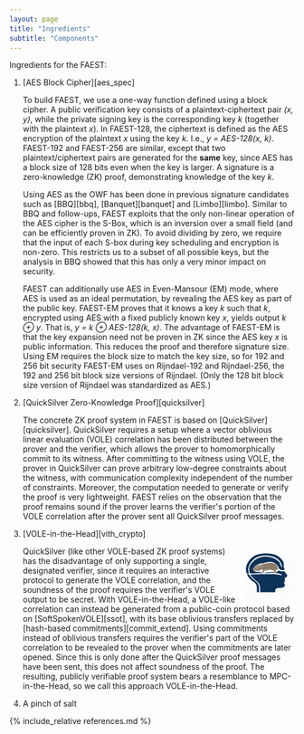 ```yaml
---
layout: page
title: "Ingredients"
subtitle: "Components"
---
```


Ingredients for the FAEST:

1. [AES Block Cipher][aes_spec]

	To build FAEST, we use a one-way function defined using a block cipher.
	A public verification key consists of a plaintext-ciphertext pair *(x, y)*, while the private signing key is the corresponding key *k* (together with the plaintext *x*).
	In FAEST-128, the ciphertext is defined as the AES encryption of the plaintext *x* using the key *k*.
	I.e., *y = AES-128(x, k)*.
	FAEST-192 and FAEST-256 are similar, except that two plaintext/ciphertext pairs are generated for the **same** key, since AES has a block size of 128 bits even when the key is larger.
	A signature is a zero-knowledge  (ZK) proof, demonstrating knowledge of the key *k*.

	Using AES as the OWF has been done in previous signature candidates such as [BBQ][bbq], [Banquet][banquet] and [Limbo][limbo].
	Similar to BBQ and follow-ups, FAEST exploits that the only non-linear operation of the AES cipher is the S-Box, which is an inversion over a small field (and can be efficiently proven in ZK).
	To avoid dividing by zero, we require that the input of each S-box during key scheduling and encryption is non-zero.
	This restricts us to a subset of all possible keys, but the analysis in BBQ showed that this has only a very minor impact on security.

	FAEST can additionally use AES in Even-Mansour (EM) mode, where AES is used as an ideal permutation, by revealing the AES key as part of the public key.
	FAEST-EM proves that it knows a key *k* such that *k*, encrypted using AES with a fixed publicly known key *x*, yields output *k ⊕ y*.
	That is, *y = k ⊕ AES-128(k, x)*.
	The advantage of FAEST-EM is that the key expansion need not be proven in ZK since the AES key *x* is public information.
	This reduces the proof and therefore signature size.
	Using EM requires the block size to match the key size, so for 192 and 256 bit security FAEST-EM uses on Rijndael-192 and Rijndael-256, the 192 and 256 bit block size versions of Rijndael.
	(Only the 128 bit block size version of Rijndael was standardized as AES.)

2. [QuickSilver Zero-Knowledge Proof][quicksilver]

	The concrete ZK proof system in FAEST is based on [QuickSilver][quicksilver].
	QuickSilver requires a setup where a vector oblivious linear evaluation (VOLE) correlation has been distributed between the prover and the verifier, which allows the prover to homomorphically commit to its witness.
	After committing to the witness using VOLE, the prover in QuickSilver can prove arbitrary low-degree constraints about the witness, with communication complexity independent of the number of constraints.
	Moreover, the computation needed to generate or verify the proof is very lightweight.
	FAEST relies on the observation that the proof remains sound if the prover learns the verifier's portion of the VOLE correlation after the prover sent all QuickSilver proof messages.

3. [VOLE-in-the-Head][vith_crypto]

	<img src="/assets/vith.png" alt="A vole in the head of a person" style="float:right;width:20%;">
	QuickSilver (like other VOLE-based ZK proof systems) has the disadvantage of only supporting a single, designated verifier, since it requires an interactive protocol to generate the VOLE correlation, and the soundness of the proof requires the verifier's VOLE output to be secret.
	With VOLE-in-the-Head, a VOLE-like correlation can instead be generated from a public-coin protocol based on [SoftSpokenVOLE][ssot], with its base oblivious transfers replaced by [hash-based commitments][commit_extend].
	Using commitments instead of oblivious transfers requires the verifier's part of the VOLE correlation to be revealed to the prover when the commitments are later opened.
	Since this is only done after the QuickSilver proof messages have been sent, this does not affect soundness of the proof.
	The resulting, publicly verifiable proof system bears a resemblance to MPC-in-the-Head, so we call this approach VOLE-in-the-Head.

4. A pinch of salt


{% include_relative references.md %}
